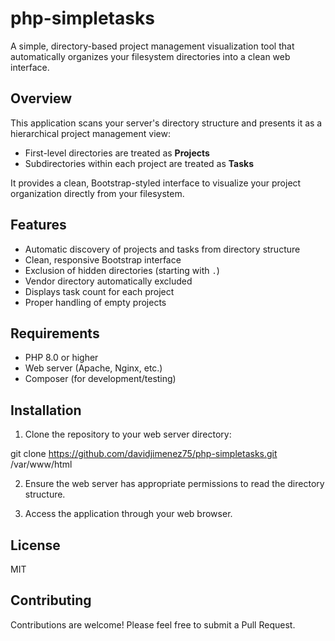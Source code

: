 # php-simpletasks

A simple, directory-based project management visualization tool that automatically organizes your filesystem directories into a clean web interface.

## Overview

This application scans your server's directory structure and presents it as a hierarchical project management view:

- First-level directories are treated as **Projects**
- Subdirectories within each project are treated as **Tasks**

It provides a clean, Bootstrap-styled interface to visualize your project organization directly from your filesystem.

## Features

- Automatic discovery of projects and tasks from directory structure
- Clean, responsive Bootstrap interface
- Exclusion of hidden directories (starting with `.`)
- Vendor directory automatically excluded
- Displays task count for each project
- Proper handling of empty projects

## Requirements

- PHP 8.0 or higher
- Web server (Apache, Nginx, etc.)
- Composer (for development/testing)

## Installation

1. Clone the repository to your web server directory:

git clone https://github.com/davidjimenez75/php-simpletasks.git /var/www/html

2. Ensure the web server has appropriate permissions to read the directory structure.

3. Access the application through your web browser.

## License

MIT

## Contributing

Contributions are welcome! Please feel free to submit a Pull Request.
